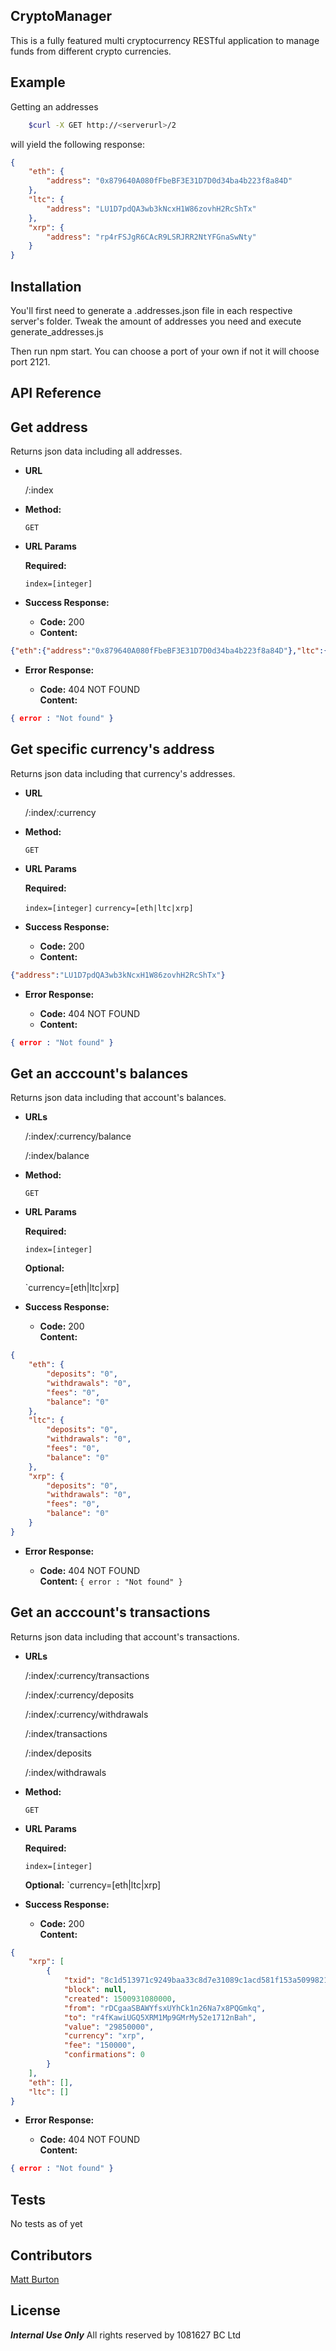 ## CryptoManager

This is a fully featured multi cryptocurrency RESTful application to manage funds from different crypto currencies. 

## Example

Getting an addresses 

```bash
    $curl -X GET http://<serverurl>/2
```

will yield the following response:
```json
{
	"eth": {
		"address": "0x879640A080fFbeBF3E31D7D0d34ba4b223f8a84D"
	},
	"ltc": {
		"address": "LU1D7pdQA3wb3kNcxH1W86zovhH2RcShTx"
	},
	"xrp": {
		"address": "rp4rFSJgR6CAcR9LSRJRR2NtYFGnaSwNty"
	}
}
```

## Installation

You'll first need to generate a .addresses.json file in each respective server's folder. Tweak the amount of addresses you need and execute generate_addresses.js

Then run npm start. You can choose a port of your own if not it will choose port 2121.

## API Reference

**Get address**
----
  Returns json data including all addresses.

* **URL**

  /:index

* **Method:**

  `GET`
  
*  **URL Params**

   **Required:**
 
   `index=[integer]`

* **Success Response:**

  * **Code:** 200 <br />
  * **Content:** 
```json 
{"eth":{"address":"0x879640A080fFbeBF3E31D7D0d34ba4b223f8a84D"},"ltc":{"address":"LU1D7pdQA3wb3kNcxH1W86zovhH2RcShTx"},"xrp":{"address":"rp4rFSJgR6CAcR9LSRJRR2NtYFGnaSwNty"}}
```
 
* **Error Response:**

  * **Code:** 404 NOT FOUND <br />
    **Content:** 
```json 
{ error : "Not found" }
```


**Get specific currency's address**
----
  Returns json data including that currency's addresses.

* **URL**

  /:index/:currency

* **Method:**

  `GET`
  
*  **URL Params**

   **Required:**
 
   `index=[integer]`
   `currency=[eth|ltc|xrp]`

* **Success Response:**

  * **Code:** 200 <br />
  * **Content:** 
```json 
{"address":"LU1D7pdQA3wb3kNcxH1W86zovhH2RcShTx"}
```
 
* **Error Response:**

  * **Code:** 404 NOT FOUND <br />
  * **Content:** 
```json 
{ error : "Not found" }
```


**Get an acccount's balances**
----
  Returns json data including that account's balances.

* **URLs**

  /:index/:currency/balance
  
  /:index/balance 

* **Method:**

  `GET`
  
*  **URL Params**

   **Required:**
 
   `index=[integer]`
   
   **Optional:**
   
   `currency=[eth|ltc|xrp]

* **Success Response:**

  * **Code:** 200 <br />
    **Content:** 
```json 
{
	"eth": {
		"deposits": "0",
		"withdrawals": "0",
		"fees": "0",
		"balance": "0"
	},
	"ltc": {
		"deposits": "0",
		"withdrawals": "0",
		"fees": "0",
		"balance": "0"
	},
	"xrp": {
		"deposits": "0",
		"withdrawals": "0",
		"fees": "0",
		"balance": "0"
	}
}
```
 
* **Error Response:**

  * **Code:** 404 NOT FOUND <br />
    **Content:** `{ error : "Not found" }`


**Get an acccount's transactions**
----
  Returns json data including that account's transactions.

* **URLs**

  /:index/:currency/transactions
  
  /:index/:currency/deposits
  
  /:index/:currency/withdrawals
  
  /:index/transactions 
  
  /:index/deposits
  
  /:index/withdrawals

* **Method:**

  `GET`
  
*  **URL Params**

   **Required:**
 
   `index=[integer]`
   
   **Optional:**
   `currency=[eth|ltc|xrp]

* **Success Response:**

  * **Code:** 200 <br />
    **Content:** 
```json 
{
	"xrp": [
		{
			"txid": "8c1d513971c9249baa33c8d7e31089c1acd581f153a50998214b41797420c14b",
			"block": null,
			"created": 1500931080000,
			"from": "rDCgaaSBAWYfsxUYhCk1n26Na7x8PQGmkq",
			"to": "r4fKawiUGQ5XRM1Mp9GMrMy52e1712nBah",
			"value": "29850000",
			"currency": "xrp",
			"fee": "150000",
			"confirmations": 0
		}
	],
	"eth": [],
	"ltc": []
}
```
 
* **Error Response:**

  * **Code:** 404 NOT FOUND <br />
    **Content:** 
```json
{ error : "Not found" }
```

## Tests

No tests as of yet

## Contributors

[Matt Burton](https://github.com/burtonium)

## License

***Internal Use Only***
All rights reserved by 1081627 BC Ltd